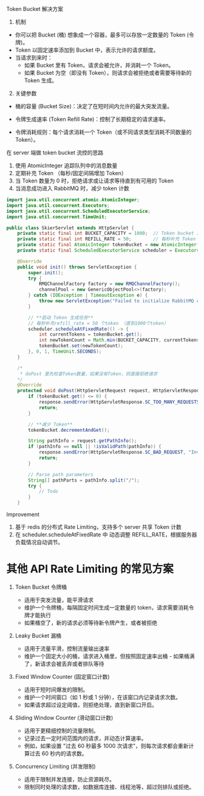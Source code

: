Token Bucket 解决方案

1. 机制

- 你可以把 Bucket (桶) 想象成一个容器，最多可以存放一定数量的 Token (令牌)。
- Token 以固定速率添加到 Bucket 中，表示允许的请求额度。
- 当请求到来时：
  - 如果 Bucket 里有 Token，请求会被允许，并消耗一个 Token。
  - 如果 Bucket 为空（即没有 Token），则请求会被拒绝或者需要等待新的 Token 生成。

2. 关键参数

- 桶的容量 (Bucket Size)：决定了在短时间内允许的最大突发流量。

- 令牌生成速率 (Token Refill Rate)：控制了长期稳定的请求速率。

- 令牌消耗规则：每个请求消耗一个 Token（或不同请求类型消耗不同数量的 Token）。

在 server 端做 token bucket 流控的思路

1. 使用 AtomicInteger 追踪队列中的消息数量
2. 定期补充 Token （每秒/固定间隔增加 Token）
3. 当 Token 数量为 0 时，拒绝请求或让请求等待直到有可用的 Token
4. 当消息成功进入 RabbitMQ 时，减少 token 计数

```java
import java.util.concurrent.atomic.AtomicInteger;
import java.util.concurrent.Executors;
import java.util.concurrent.ScheduledExecutorService;
import java.util.concurrent.TimeUnit;

public class SkierServlet extends HttpServlet {
    private static final int BUCKET_CAPACITY = 1000;  // Token bucket 最大容量
    private static final int REFILL_RATE = 50;        // 每秒补充 Token 的速率
    private static final AtomicInteger tokenBucket = new AtomicInteger(BUCKET_CAPACITY);
    private static final ScheduledExecutorService scheduler = Executors.newScheduledThreadPool(1);

    @Override
    public void init() throws ServletException {
        super.init();
        try {
            RMQChannelFactory factory = new RMQChannelFactory();
            channelPool = new GenericObjectPool<>(factory);
        } catch (IOException | TimeoutException e) {
            throw new ServletException("Failed to initialize RabbitMQ connection", e);
        }

        // **启动 Token 生成任务**
        // 每秒补充refill_rate = 50 个token （直到1000个token）
        scheduler.scheduleAtFixedRate(() -> {
            int currentTokens = tokenBucket.get();
            int newTokenCount = Math.min(BUCKET_CAPACITY, currentTokens + REFILL_RATE);
            tokenBucket.set(newTokenCount);
        }, 0, 1, TimeUnit.SECONDS);
    }

    /*
     * doPost 里先检查Token数量，如果没有Token，则直接拒绝请求
    */
    @Override
    protected void doPost(HttpServletRequest request, HttpServletResponse response) throws ServletException, IOException {
        if (tokenBucket.get() <= 0) {
            response.sendError(HttpServletResponse.SC_TOO_MANY_REQUESTS, "Rate limit exceeded. Try again later.");
            return;
        }

        // **减少 Token**
        tokenBucket.decrementAndGet();

        String pathInfo = request.getPathInfo();
        if (pathInfo == null || !isValidPath(pathInfo)) {
            response.sendError(HttpServletResponse.SC_BAD_REQUEST, "Invalid URL format.");
            return;
        }

        // Parse path parameters
        String[] pathParts = pathInfo.split("/");
        try {
            // Todo
        }
    }
```

Improvement

1. 基于 redis 的分布式 Rate Limiting，支持多个 server 共享 Token 计数
2. 在 scheduler.scheduleAtFixedRate 中 动态调整 REFILL_RATE，根据服务器负载情况自动调节。

# 其他 API Rate Limiting 的常见方案

1.  Token Bucket 令牌桶

    - 适用于突发流量，能平滑请求
    - 维护一个令牌桶，每隔固定时间生成一定数量的 token，请求需要消耗令牌才能执行
    - 如果桶空了，新的请求必须等待新令牌产生，或者被拒绝

2.  Leaky Bucket 漏桶

    - 适用于流量平滑，控制流量输出速率
    - 维护一个固定大小的桶，请求进入桶里，但按照固定速率出桶 - 如果桶满了，新请求会被丢弃或者排队等待

3.  Fixed Window Counter (固定窗口计数)

    - 适用于短时间爆发的限制。
    - 维护一个时间窗口（如 1 秒或 1 分钟），在该窗口内记录请求次数。
    - 如果请求超过设定阈值，则拒绝处理，直到新窗口开启。

4.  Sliding Window Counter (滑动窗口计数)

    - 适用于更精细控制的流量限制。
    - 记录过去一定时间范围内的请求，并动态计算速率。
    - 例如，如果设置 "过去 60 秒最多 1000 次请求"，则每次请求都会重新计算过去 60 秒内的请求数。

5.  Concurrency Limiting (并发限制)
    - 适用于限制并发连接，防止资源耗尽。
    - 限制同时处理的请求数，如数据库连接、线程池等，超过则排队或拒绝。
